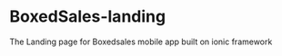 BoxedSales-landing
==================
The Landing page for Boxedsales mobile app built on ionic framework
